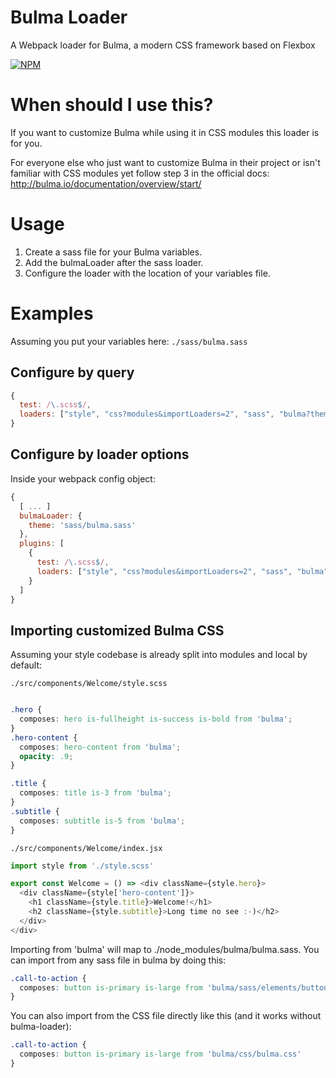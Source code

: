 # Bulma Loader

A Webpack loader for Bulma, a modern CSS framework based on Flexbox

[![NPM](https://nodei.co/npm/bulma-loader.png)](https://www.npmjs.com/package/bulma-loader)

# When should I use this?

If you want to customize Bulma while using it in CSS modules this loader is for you.

For everyone else who just want to customize Bulma in their project or isn't familiar with CSS modules yet follow step 3 in the official docs: http://bulma.io/documentation/overview/start/

# Usage

1. Create a sass file for your Bulma variables.
2. Add the bulmaLoader after the sass loader.
3. Configure the loader with the location of your variables file.

# Examples

Assuming you put your variables here: `./sass/bulma.sass`

## Configure by query

```javascript
{
  test: /\.scss$/,
  loaders: ["style", "css?modules&importLoaders=2", "sass", "bulma?theme=sass/bulma.sass"]
}
```

## Configure by loader options

Inside your webpack config object:
```javascript
{
  [ ... ]
  bulmaLoader: {
    theme: 'sass/bulma.sass'
  },
  plugins: [
    {
      test: /\.scss$/,
      loaders: ["style", "css?modules&importLoaders=2", "sass", "bulma"]
    }
  ]
}
```

## Importing customized Bulma CSS

Assuming your style codebase is already split into modules and local by default:

`./src/components/Welcome/style.scss`
```css

.hero {
  composes: hero is-fullheight is-success is-bold from 'bulma';
}
.hero-content {
  composes: hero-content from 'bulma';
  opacity: .9;
}

.title {
  composes: title is-3 from 'bulma';
}
.subtitle {
  composes: subtitle is-5 from 'bulma';
}

```

`./src/components/Welcome/index.jsx`
```javascript
import style from './style.scss'

export const Welcome = () => <div className={style.hero}>
  <div className={style['hero-content']}>
    <h1 className={style.title}>Welcome!</h1>
    <h2 className={style.subtitle}>Long time no see :-)</h2>
  </div>
</div>
```

Importing from 'bulma' will map to ./node_modules/bulma/bulma.sass.
You can import from any sass file in bulma by doing this:
```css
.call-to-action {
  composes: button is-primary is-large from 'bulma/sass/elements/button.sass'
}
```

You can also import from the CSS file directly like this (and it works without bulma-loader):
```css
.call-to-action {
  composes: button is-primary is-large from 'bulma/css/bulma.css'
}
```